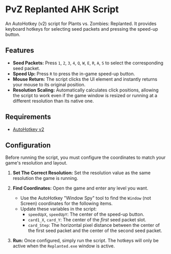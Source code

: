 # PvZ Replanted AHK Script

An AutoHotkey (v2) script for Plants vs. Zombies: Replanted. It provides keyboard hotkeys for selecting seed packets and pressing the speed-up button.

## Features

* **Seed Packets:** Press `1`, `2`, `3`, `4`, `Q`, `W`, `E`, `R`, `A`, `S` to select the corresponding seed packet.
* **Speed Up:** Press `R` to press the in-game speed-up button.
* **Mouse Return:** The script clicks the UI element and instantly returns your mouse to its original position.
* **Resolution Scaling:** Automatically calculates click positions, allowing the script to work even if the game window is resized or running at a different resolution than its native one.

## Requirements

* [AutoHotkey v2](https://www.autohotkey.com)

## Configuration

Before running the script, you must configure the coordinates to match your game's resolution and layout.

1.  **Set The Correct Resolution:** Set the resolution value as the same resolution the game is running.

2.  **Find Coordinates:** Open the game and enter any level you want.
    * Use the AutoHotkey "Window Spy" tool to find the `Window` (not Screen) coordinates for the following items.
    * Update these variables in the script:
        * `speedUpX`, `speedUpY`: The center of the speed-up button.
        * `card1_X`, `card_Y`: The center of the *first* seed packet slot.
        * `card_Step`: The horizontal pixel distance between the center of the first seed packet and the center of the second seed packet.

3.  **Run:** Once configured, simply run the script. The hotkeys will only be active when the `Replanted.exe` window is active.
